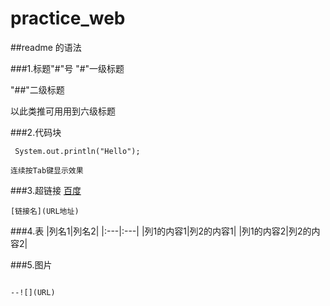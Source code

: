 # practice_web

##readme 的语法

###1.标题"#"号
   "#"一级标题
   
   "##"二级标题
   
   以此类推可用用到六级标题
   

###2.代码块
   ~~~
    System.out.println("Hello");
   ~~~
    连续按Tab键显示效果
###3.超链接
   [百度](https://www.baidu.com/?tn=93380420_hao_pg)
   
    [链接名](URL地址)
   
###4.表
  |列名1|列名2|
  |:---|:---|
  |列1的内容1|列2的内容1|
  |列1的内容2|列2的内容2|    
  
###5.图片

   ![]()
   
    --![](URL)
   
   
        
    

    
        
       
  
  
  
    
